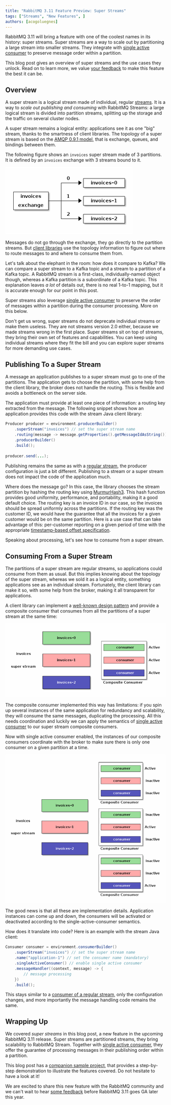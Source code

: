 ```yaml
---
title: "RabbitMQ 3.11 Feature Preview: Super Streams"
tags: ["Streams", "New Features", ]
authors: [acogoluegnes]
---
```


RabbitMQ 3.11 will bring a feature with one of the coolest names in its history: super streams.
Super streams are a way to scale out by partitioning a large stream into smaller streams.
They integrate with [single active consumer](/blog/2022/07/05/rabbitmq-3-11-feature-preview-single-active-consumer-for-streams) to preserve message order within a partition. 

This blog post gives an overview of super streams and the use cases they unlock.
Read on to learn more, we value [your feedback](https://rabbitmq.com/#community) to make this feature the best it can be.

<!-- truncate -->

## Overview

A super stream is a logical stream made of individual, regular [streams](/blog/2021/07/13/rabbitmq-streams-overview#what-are-rabbitmq-streams).
It is a way to _scale out publishing and consuming_ with RabbitMQ Streams: a large logical stream is divided into partition streams, splitting up the storage and the traffic on several cluster nodes.

A super stream remains a logical entity: applications see it as one "big" stream, thanks to the smartness of client libraries.
The topology of a super stream is based on the [AMQP 0.9.1 model](/docs/tutorials/amqp-concepts), that is exchange, queues, and bindings between them.

The following figure shows an `invoices` super stream made of 3 partitions.
It is defined by an `invoices` exchange with 3 streams bound to it.

![A super stream is a structure that sits above streams, allowing to logically group a set of streams. AMQP 0.9.1 resources define its physical topology.](super-streams-topology.png)

Messages do not go through the exchange, they go directly to the partition streams.
But [client libraries](https://rabbitmq.github.io/rabbitmq-stream-java-client/snapshot/htmlsingle/#super-streams) use the topology information to figure out where to route messages to and where to consume them from.

Let's talk about the elephant in the room: how does it compare to Kafka?
We can compare a super stream to a Kafka topic and a stream to a partition of a Kafka topic.
A RabbitMQ stream is a first-class, individually-named object though, whereas a Kafka partition is a subordinate of a Kafka topic.
This explanation leaves _a lot_ of details out, there is no real 1-to-1 mapping, but it is accurate enough for our point in this post. 

Super streams also leverage [single active consumer](/blog/2022/07/05/rabbitmq-3-11-feature-preview-single-active-consumer-for-streams) to preserve the order of messages within a partition during the consumer processing.
More on this below.

Don't get us wrong, super streams do not deprecate individual streams or make them useless.
They are not streams version 2.0 either, because we made streams wrong in the first place.
Super streams sit on top of streams, they bring their own set of features and capabilities.
You can keep using individual streams where they fit the bill and you can explore super streams for more demanding use cases.

## Publishing To a Super Stream

A message an application publishes to a super stream must go to one of the partitions.
The application gets to choose the partition, with some help from the client library, the broker does not handle the routing.
This is flexible and avoids a bottleneck on the server side.

The application must provide at least one piece of information: a routing key extracted from the message.
The following snippet shows how an application provides this code with the stream Java client library:

```java
Producer producer = environment.producerBuilder()
    .superStream("invoices") // set the super stream name
    .routing(message -> message.getProperties().getMessageIdAsString()) // extract routing key 
    .producerBuilder()
    .build();

producer.send(...);
```

Publishing remains the same as with a [regular stream](/blog/2021/07/19/rabbitmq-streams-first-application#publishing-to-a-stream), the producer configuration is just a bit different.
Publishing to a stream or a super stream does not impact the code of the application much.

Where does the message go? In this case, the library chooses the stream partition by hashing the routing key using [MurmurHash3](https://en.wikipedia.org/wiki/MurmurHash).
This hash function provides good uniformity, performance, and portability, making it a good default choice.
The routing key is an invoice ID in our case, so the invoices should be spread uniformly across the partitions.
If the routing key was the customer ID, we would have the guarantee that all the invoices for a given customer would be on the same partition.
Here is a use case that can take advantage of this: per-customer reporting on a given period of time with the appropriate [timestamp-based offset specification](https://rabbitmq.github.io/rabbitmq-stream-java-client/stable/htmlsingle/#specifying-an-offset).

Speaking about processing, let's see how to consume from a super stream.

## Consuming From a Super Stream

The partitions of a super stream are regular streams, so applications could consume from them as usual.
But this implies knowing about the topology of the super stream, whereas we sold it as a logical entity, something applications see as an individual stream.
Fortunately, the client library can make it so, with some help from the broker, making it all transparent for applications.

A client library can implement a [well-known design pattern](https://en.wikipedia.org/wiki/Composite_pattern) and provide a composite consumer that consumes from all the partitions of a super stream at the same time:

![A client library provides a composite consumer that consumes from all partitions at the same time. Applications then see the super stream as an individual stream. This is not enough though.](super-streams-composite-consumer.png)

The composite consumer implemented this way has limitations: if you spin up several instances of the same application for redundancy and scalability, they will consume the same messages, duplicating the processing.
All this needs coordination and luckily we can apply the semantics of [single active consumer](/blog/2022/07/05/rabbitmq-3-11-feature-preview-single-active-consumer-for-streams) to our super stream composite consumers.

Now with single active consumer enabled, the instances of our composite consumers coordinate with the broker to make sure there is only one consumer on a given partition at a time.

![Combining super stream consumers and single active consumer. There is only one active consumer on a partition at a time for a given group.](super-streams-sac.png)

The good news is that all these are implementation details.
Application instances can come up and down, the consumers will be activated or deactivated according to the single-active-consumer semantics.

How does it translate into code? Here is an example with the stream Java client:

```java
Consumer consumer = environment.consumerBuilder()
    .superStream("invoices") // set the super stream name 
    .name("application-1") // set the consumer name (mandatory) 
    .singleActiveConsumer() // enable single active consumer
    .messageHandler((context, message) -> {
        // message processing
    })
    .build();
```

This stays similar to a [consumer of a regular stream](/blog/2021/07/19/rabbitmq-streams-first-application#consuming-the-messages), only the configuration changes, and more importantly the message handling code remains the same.

## Wrapping Up

We covered _super streams_ in this blog post, a new feature in the upcoming RabbitMQ 3.11 release.
Super streams are partitioned streams, they bring scalability to RabbitMQ Stream.
Together with [single active consumer](/blog/2022/07/05/rabbitmq-3-11-feature-preview-single-active-consumer-for-streams), they offer the guarantee of processing messages in their publishing order within a partition.

This blog post has a [companion sample project](https://github.com/acogoluegnes/rabbitmq-stream-single-active-consumer#super-streams), that provides a step-by-step demonstration to illustrate the features covered.
Do not hesitate to have a look at it!


We are excited to share this new feature with the RabbitMQ community and we can't wait to hear [some feedback](https://rabbitmq.com/#community) before RabbitMQ 3.11 goes GA later this year.


